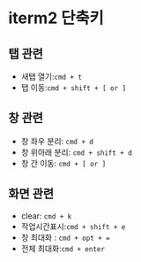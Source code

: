 # iterm2 단축키


## 탭 관련
* 새탭 열기:`cmd + t`
* 탭 이동:`cmd + shift + [ or ]`

## 창 관련
* 창 좌우 분리: `cmd + d`
* 창 위아래 분리: `cmd + shift + d`
* 창 간 이동: `cmd + [ or ]`

## 화면 관련 
* clear: `cmd + k`
* 작업시간표시:`cmd + shift + e`
* 창 최대화 : `cmd + opt + =`
* 전체 최대화:`cmd + enter`


